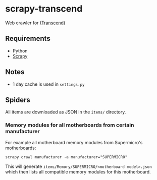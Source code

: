 # scrapy-transcend

Web crawler for ([Transcend](https://us.transcend-info.com))

## Requirements

* Python
* [Scrapy](https://scrapy.org/)

## Notes

* 1 day cache is used in `settings.py`

## Spiders

All items are downloaded as JSON in the `items/` directory.

### Memory modules for all motherboards from certain manufacturer

For example all motherboard memory modules from Supermicro's motherboards:

    scrapy crawl manufacturer -a manufacturer="SUPERMICRO"

This will generate `items/Memory/SUPERMICRO/<motherboard model>.json` which then lists all compatible memory modules for this motherboard.
